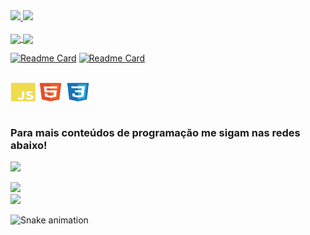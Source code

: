 <div>
  <a href="https://github.com/4P4UL0">
  <img height="180em" src="https://github-readme-stats.vercel.app/api?username=4P4UL0&show_icons=true&theme=tokyonight&include_all_commits=true&count_private=true"/>
  <img height="180em" src="https://github-readme-stats.vercel.app/api/top-langs/?username=4P4UL0&layout=compact&langs_count=6&theme=tokyonight"/>
</div><br>
  
<a href="https://github.com/anuraghazra/convoychat">
  <img align="center" src="https://github-readme-stats.vercel.app/api/pin/?username=anuraghazra&repo=convoychat" />
</a>
  <a href="https://github.com/Mathligno/Projeto-Integrador">
  <img align="center" src="https://github-readme-stats.vercel.app/api/pin/?username=Mathligno&repo=Projeto-Integrador" />
</a>
  
 [![Readme Card](https://github-readme-stats.vercel.app/api/pin/?username=Mathligno&repo=github-readme-stats)](https://github.com/Mathligno/github-readme-stats)
 [![Readme Card](https://github-readme-stats.vercel.app/api/pin/?username=anuraghazra&repo=github-readme-stats)](https://github.com/anuraghazra/github-readme-stats)
  
<div style="display: inline_block"><br>
  <img align="center" alt="Js" height="30" width="40" src="https://raw.githubusercontent.com/devicons/devicon/master/icons/javascript/javascript-plain.svg">
  <img align="center" alt="HTML" height="30" width="40" src="https://raw.githubusercontent.com/devicons/devicon/master/icons/html5/html5-original.svg">
  <img align="center" alt="CSS" height="30" width="40" src="https://raw.githubusercontent.com/devicons/devicon/master/icons/css3/css3-original.svg">
</div>
  
 <br>
 
 ### Para mais conteúdos de programação me sigam nas redes abaixo!
 
<div style="display: inline_block"> 
  <a href="https://www.instagram.com/p4ul07i/" target="a_blank"><img src="https://img.shields.io/badge/-Instagram-%23E4405F?style=for-the-badge&logo=instagram&logoColor=white" target="a_blank"></a><br>
 
  <a href = "mailto:antoniospaul6@gmail.com" target="a_blank"><img src="https://img.shields.io/badge/-Gmail-%23333?style=for-the-badge&logo=gmail&logoColor=white" target="a_blank"></a><br>
  <a href="https://www.linkedin.com/in/a-paulo" target="a_blank"><img src="https://img.shields.io/badge/-LinkedIn-%230077B5?style=for-the-badge&logo=linkedin&logoColor=white" target="a_blank"></a><br>
 
  ![Snake animation](https://github.com/devemdobro/devemdobro/blob/output/github-contribution-grid-snake.svg)

</div>
